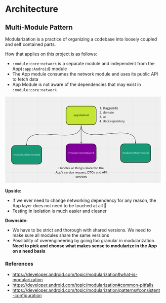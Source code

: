 # Architecture

## Multi-Module Pattern

Modularization is a practice of organizing a codebase into loosely coupled and self contained parts.

How that applies on this project is as follows:

- `:module:core:network` is a separate module and independent from the App(`:app:Android`) module
- The App module consumes the network module and uses its public API to fetch data
- App Module is not aware of the dependencies that may exist in `:module:core:network`

![](/img/base-modularization.png)

**Upside:**

- If we ever need to change networking dependency for any reason, the App layer does not need to be touched at all 🥳
- Testing in isolation is much easier and cleaner

**Downside:**
- We have to be strict and thorough with shared versions. We need to make sure all modules share the same versions
- Possibility of overengineering by going too granular in modularization. **Need to pick and choose what makes sense to modularize in the App on a need basis**

### References

- https://developer.android.com/topic/modularization#what-is-modularization
- https://developer.android.com/topic/modularization#common-pitfalls
- https://developer.android.com/topic/modularization/patterns#consistent-configuration
